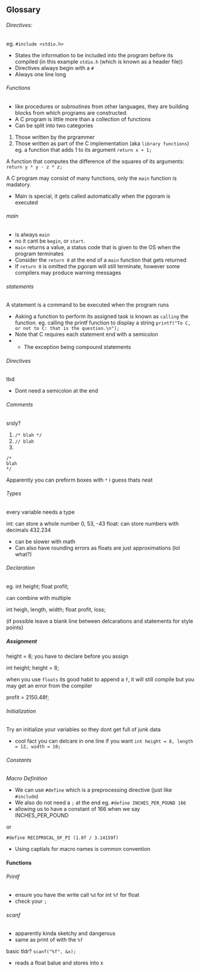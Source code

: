 ## Glossary

###### Directives: 
eg.
`#include <stdio.h>`
- States the information to be included into the program before its compiled (in this example `stdio.h` (which is known as a header file))
- Directives always begin with a `#`
- Always one line long

###### Functions
- like procedures or subroutines from other languages, they are building blocks from which programs are constructed. 
- A C program is little more than a collection of functions
- Can be split into two categories
1. Those written by the prgrammer
2. Those written as part of the C implementation (aka `library functions`)
eg. a function that adds 1 to its argument
`return x + 1;`

A function that computes the difference of the squares of its arguments:
`return y * y - z * z;`

A C program may consist of many functions, only the `main` function is madatory.
- Main is special, it gets called automatically when the pgoram is executed

###### main
- is always `main`
- no it cant be `begin`, or `start`.
- `main` returns a value, a status code that is given to the OS when the program terminates
- Consider the `return 0` at the end of a `main` function that gets returned
- If `return 0` is omitted the pgoram will still terminate, however some compilers may produce warning messages

###### statements
A statement is a command to be executed when the program runs
- Asking a function to perform its assigned task is known as `calling` the function.
eg. calling the printf function to display a string
`printf("To C, or not to C: that is the question.\n");`
- Note that C requires each statement end with a semicolon
- - The exception being compound statements

###### Directives
tbd
- Dont need a semicolon at the end

###### Comments
srsly?
1. `/* blah */`
2. `// blah`
3.
```
/* 
blah 
*/
```

Apparently you can preform boxes with `*` i guess thats neat

###### Types
every variable needs a type

int: can store a whole number 0, 53, -43
float: can store numbers with decimals 432.234
- can be slower with math
- Can also have rounding errors as floats are just approximations (lol what?) 

###### Declaration
eg.
int height;
float profit;

can combine with multiple 

int heigh, length, width;
float profit, loss;

(if possible leave a blank line between delcarations and statements for style points)

##### Assignment
height = 8;
you have to declare before you assign

int height;
height = 8;

when you use `floats` its good habit to append a `f`, it will still compile but you may get an error from the compiler

profit = 2150.48f;

###### Initialization
Try an initialize your variables so they dont get full of junk data
- cool fact you can delcare in one line if you want
`int height = 8, length = 12, width = 10;`

###### Constants

_Macro Definition_
- We can use `#define` which is a preprocessing directive (just like `#include`)
- We also do not need a `;` at the end
eg.
`#define INCHES_PER_POUND 166`
- allowing us to have a constant of 166 when we say INCHES_PER_POUND

or

`#define RECIPROCAL_OF_PI (1.0f / 3.14159f)`

- Using captials for macro names is common convention

#### Functions

###### Printf
- ensure you have the write call `%d` for int `%f` for float
- check your `;`

###### scanf
- apparently kinda sketchy and dangerous
- same as print of with the `%f`

basic tldr? `scanf("%f", &x);` 
- reads a float balue and stores into x


